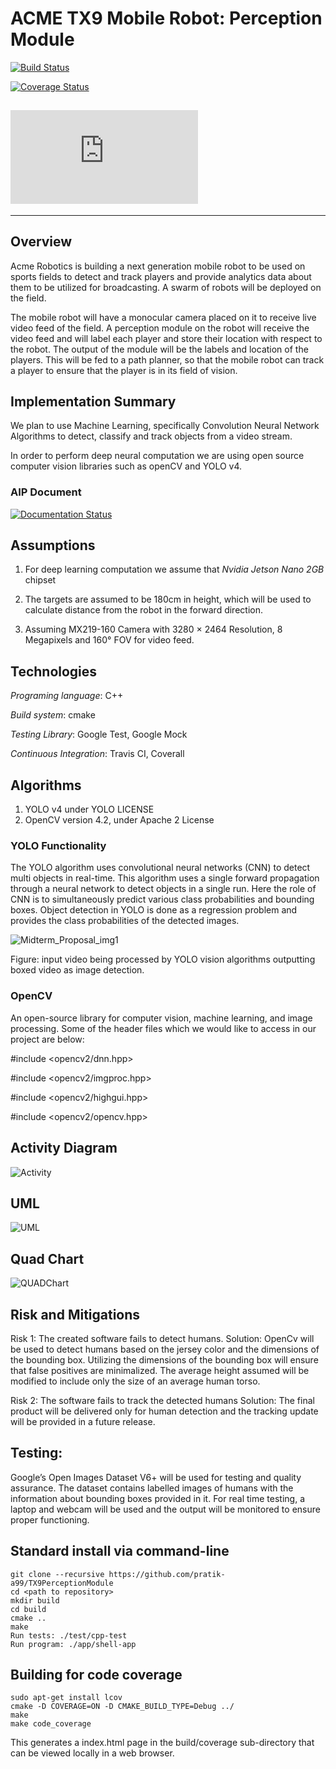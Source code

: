 # ACME TX9 Mobile Robot: Perception Module
[![Build Status](https://app.travis-ci.com/pratik-a99/TX9PerceptionModule.svg?branch=main)](https://app.travis-ci.com/pratik-a99/TX9PerceptionModule)

[![Coverage Status](https://coveralls.io/repos/github/pratik-a99/TX9PerceptionModule/badge.svg?branch=main)](https://coveralls.io/github/pratik-a99/TX9PerceptionModule?branch=main)

[![GitHub license](https://badgen.net/github/license/Naereen/Strapdown.js)]()
---

---

## Overview

Acme Robotics is building a next generation mobile robot to be used on sports fields to detect and track players and provide analytics data about them to be utilized for broadcasting. A swarm of robots will be deployed on the field.

The mobile robot will have a monocular camera placed on it to receive live video feed of the field. A perception module on the robot will receive the video feed and will label each player and store their location with respect to the robot. The output of the module will be the labels and location of the players. This will be fed to a path planner, so that the mobile robot can track a player to ensure that the player is in its field of vision.

## Implementation Summary

We plan to use Machine Learning, specifically Convolution Neural Network Algorithms to detect, classify and track objects from a video stream. 

In order to perform deep neural computation we are using open source computer vision libraries such as openCV and YOLO v4. 

### AIP Document 
[![Documentation Status](https://readthedocs.org/projects/ansicolortags/badge/?version=latest)](https://docs.google.com/spreadsheets/d/1OEmAD93dIXbGDD9Y4btW-zSI0-1M7EjK/edit?usp=sharing&ouid=103747145171777693299&rtpof=true&sd=true)

## Assumptions
1. For deep learning computation we assume that *Nvidia Jetson Nano 2GB* chipset

2. The targets are assumed to be 180cm in height, which will be used to calculate distance from the robot in the forward direction. 

3. Assuming MX219-160 Camera with 3280 × 2464 Resolution, 8 Megapixels and 160° FOV for video feed.

## Technologies
*Programing language*: C++ 

*Build system*: cmake

*Testing Library*: Google Test, Google Mock

*Continuous Integration*: Travis CI, Coverall

## Algorithms

1. YOLO v4 under YOLO LICENSE
2. OpenCV version 4.2, under Apache 2 License

### YOLO Functionality
 
The YOLO algorithm uses convolutional neural networks (CNN) to detect multi objects in real-time. This algorithm uses a single forward propagation through a neural network to detect objects in a single run. Here the role of CNN is to simultaneously predict various class probabilities and bounding boxes. Object detection in YOLO is done as a regression problem and provides the class probabilities of the detected images.

![Midterm_Proposal_img1](https://user-images.githubusercontent.com/24978535/136276058-9714fecf-60d9-4164-b8c6-25416cbfbb2b.png)

Figure: input video being processed by YOLO vision algorithms outputting boxed video as image detection.

### OpenCV
An open-source library for computer vision, machine learning, and image processing. Some of the header files which we would like to access in our project are below:

#include <opencv2/dnn.hpp>

#include <opencv2/imgproc.hpp>

#include <opencv2/highgui.hpp>

#include <opencv2/opencv.hpp>

## Activity Diagram

![Activity](https://user-images.githubusercontent.com/24978535/136276138-d19d2618-fbd7-42c5-8b42-fba1ceafc184.png)

## UML

![UML](https://user-images.githubusercontent.com/24978535/136276097-481b2869-2c2b-42fb-a242-0367a1321137.png)

## Quad Chart

![QUADChart](https://user-images.githubusercontent.com/24978535/136276120-7825086c-082c-42dc-8747-a32be78ff40f.png)

## Risk and Mitigations

Risk 1: The created software fails to detect humans.
Solution: OpenCv will be used to detect humans based on the jersey color and the dimensions of the bounding box. Utilizing the dimensions of the bounding box will ensure that false positives are minimalized. The average height assumed will be modified to include only the size of an average human torso. 

Risk 2: The software fails to track the detected humans
Solution: The final product will be delivered only for human detection and the tracking update will be provided in a future release.


## Testing:
Google’s Open Images Dataset V6+ will be used for testing and quality assurance. The dataset contains labelled images of humans with the information about bounding boxes provided in it. 
For real time testing, a laptop and webcam will be used and the output will be monitored to ensure proper functioning.


## Standard install via command-line
```
git clone --recursive https://github.com/pratik-a99/TX9PerceptionModule
cd <path to repository>
mkdir build
cd build
cmake ..
make
Run tests: ./test/cpp-test
Run program: ./app/shell-app
```

## Building for code coverage 
```
sudo apt-get install lcov
cmake -D COVERAGE=ON -D CMAKE_BUILD_TYPE=Debug ../
make
make code_coverage
```
This generates a index.html page in the build/coverage sub-directory that can be viewed locally in a web browser.
